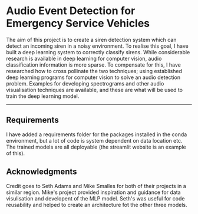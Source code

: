 <h1> 
Audio Event Detection for Emergency Service Vehicles
</h1>


The aim of this project is to create a siren detection system which can detect an incoming siren in a noisy environment. To realise this goal, I have built a deep learning system to correctly classify sirens. While considerable research is available in deep learning for computer vision, audio classification information is more sparse. To compensate for this, I have researched how to cross pollinate the two techniques; using established deep learning programs for computer vision to solve an audio detection problem. Examples for developing spectrograms and other audio visualisation techniques are available, and these are what will be used to train the deep learning model.

<hr>

<h2>Requirements</h2>
I have added a requirements folder for the packages installed in the conda environment, but a lot of code is system dependent on data location etc. The trained models are all deployable (the streamlit website is an example of this).

<h2>Acknowledgments</h2>
Credit goes to Seth Adams and Mike Smalles for both of their projects in a similar region. Mike's project provided inspiration and guidance for data visulisation and developent of the MLP model. Seth's was useful for code reusability and helped to create an architecture fot the other three models.

